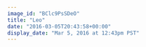 ```yaml
---
image_id: "BClc9PsSDeO"
title: "Leo"
date: "2016-03-05T20:43:58+00:00"
display_date: "Mar 5, 2016 at 12:43pm PST"
---
```

